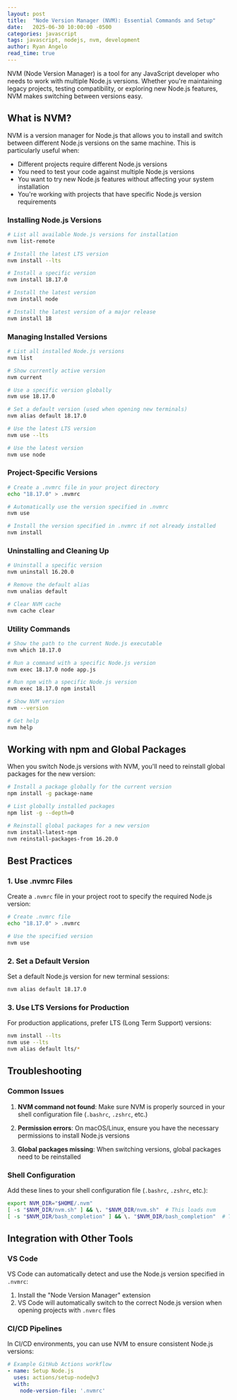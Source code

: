 ```yaml
---
layout: post
title:  "Node Version Manager (NVM): Essential Commands and Setup"
date:   2025-06-30 10:00:00 -0500
categories: javascript
tags: javascript, nodejs, nvm, development
author: Ryan Angelo
read_time: true
---
```


NVM (Node Version Manager) is a tool for any JavaScript developer who needs to work with multiple Node.js versions. Whether you're maintaining legacy projects, testing compatibility, or exploring new Node.js features, NVM makes switching between versions easy.

## What is NVM?

NVM is a version manager for Node.js that allows you to install and switch between different Node.js versions on the same machine. This is particularly useful when:

- Different projects require different Node.js versions
- You need to test your code against multiple Node.js versions
- You want to try new Node.js features without affecting your system installation
- You're working with projects that have specific Node.js version requirements

### Installing Node.js Versions

```bash
# List all available Node.js versions for installation
nvm list-remote

# Install the latest LTS version
nvm install --lts

# Install a specific version
nvm install 18.17.0

# Install the latest version
nvm install node

# Install the latest version of a major release
nvm install 18
```

### Managing Installed Versions

```bash
# List all installed Node.js versions
nvm list

# Show currently active version
nvm current

# Use a specific version globally
nvm use 18.17.0

# Set a default version (used when opening new terminals)
nvm alias default 18.17.0

# Use the latest LTS version
nvm use --lts

# Use the latest version
nvm use node
```

### Project-Specific Versions

```bash
# Create a .nvmrc file in your project directory
echo "18.17.0" > .nvmrc

# Automatically use the version specified in .nvmrc
nvm use

# Install the version specified in .nvmrc if not already installed
nvm install
```

### Uninstalling and Cleaning Up

```bash
# Uninstall a specific version
nvm uninstall 16.20.0

# Remove the default alias
nvm unalias default

# Clear NVM cache
nvm cache clear
```

### Utility Commands

```bash
# Show the path to the current Node.js executable
nvm which 18.17.0

# Run a command with a specific Node.js version
nvm exec 18.17.0 node app.js

# Run npm with a specific Node.js version
nvm exec 18.17.0 npm install

# Show NVM version
nvm --version

# Get help
nvm help
```

## Working with npm and Global Packages

When you switch Node.js versions with NVM, you'll need to reinstall global packages for the new version:

```bash
# Install a package globally for the current version
npm install -g package-name

# List globally installed packages
npm list -g --depth=0

# Reinstall global packages for a new version
nvm install-latest-npm
nvm reinstall-packages-from 16.20.0
```

## Best Practices

### 1. Use .nvmrc Files

Create a `.nvmrc` file in your project root to specify the required Node.js version:

```bash
# Create .nvmrc file
echo "18.17.0" > .nvmrc

# Use the specified version
nvm use
```

### 2. Set a Default Version

Set a default Node.js version for new terminal sessions:

```bash
nvm alias default 18.17.0
```

### 3. Use LTS Versions for Production

For production applications, prefer LTS (Long Term Support) versions:

```bash
nvm install --lts
nvm use --lts
nvm alias default lts/*
```

## Troubleshooting

### Common Issues

1. **NVM command not found**: Make sure NVM is properly sourced in your shell configuration file (`.bashrc`, `.zshrc`, etc.)

2. **Permission errors**: On macOS/Linux, ensure you have the necessary permissions to install Node.js versions

3. **Global packages missing**: When switching versions, global packages need to be reinstalled

### Shell Configuration

Add these lines to your shell configuration file (`.bashrc`, `.zshrc`, etc.):

```bash
export NVM_DIR="$HOME/.nvm"
[ -s "$NVM_DIR/nvm.sh" ] && \. "$NVM_DIR/nvm.sh"  # This loads nvm
[ -s "$NVM_DIR/bash_completion" ] && \. "$NVM_DIR/bash_completion"  # This loads nvm bash_completion
```

## Integration with Other Tools

### VS Code

VS Code can automatically detect and use the Node.js version specified in `.nvmrc`:

1. Install the "Node Version Manager" extension
2. VS Code will automatically switch to the correct Node.js version when opening projects with `.nvmrc` files

### CI/CD Pipelines

In CI/CD environments, you can use NVM to ensure consistent Node.js versions:

```yaml
# Example GitHub Actions workflow
- name: Setup Node.js
  uses: actions/setup-node@v3
  with:
    node-version-file: '.nvmrc'
```